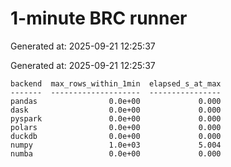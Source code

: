 # 1-minute BRC runner

Generated at: 2025-09-21 12:25:37

Generated at: 2025-09-21 12:25:37

```text
backend  max_rows_within_1min  elapsed_s_at_max
-------  --------------------  ----------------
pandas                0.0e+00             0.000
dask                  0.0e+00             0.000
pyspark               0.0e+00             0.000
polars                0.0e+00             0.000
duckdb                0.0e+00             0.000
numpy                 1.0e+03             5.004
numba                 0.0e+00             0.000
```
